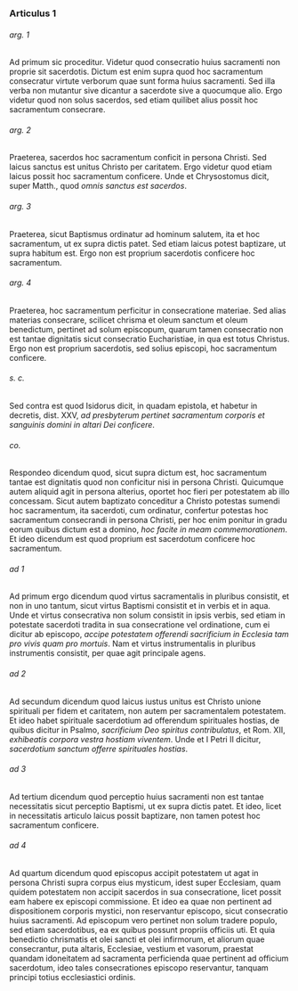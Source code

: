 ### Articulus 1

###### arg. 1
Ad primum sic proceditur. Videtur quod consecratio huius sacramenti non proprie sit sacerdotis. Dictum est enim supra quod hoc sacramentum consecratur virtute verborum quae sunt forma huius sacramenti. Sed illa verba non mutantur sive dicantur a sacerdote sive a quocumque alio. Ergo videtur quod non solus sacerdos, sed etiam quilibet alius possit hoc sacramentum consecrare.

###### arg. 2
Praeterea, sacerdos hoc sacramentum conficit in persona Christi. Sed laicus sanctus est unitus Christo per caritatem. Ergo videtur quod etiam laicus possit hoc sacramentum conficere. Unde et Chrysostomus dicit, super Matth., quod *omnis sanctus est sacerdos*.

###### arg. 3
Praeterea, sicut Baptismus ordinatur ad hominum salutem, ita et hoc sacramentum, ut ex supra dictis patet. Sed etiam laicus potest baptizare, ut supra habitum est. Ergo non est proprium sacerdotis conficere hoc sacramentum.

###### arg. 4
Praeterea, hoc sacramentum perficitur in consecratione materiae. Sed alias materias consecrare, scilicet chrisma et oleum sanctum et oleum benedictum, pertinet ad solum episcopum, quarum tamen consecratio non est tantae dignitatis sicut consecratio Eucharistiae, in qua est totus Christus. Ergo non est proprium sacerdotis, sed solius episcopi, hoc sacramentum conficere.

###### s. c.
Sed contra est quod Isidorus dicit, in quadam epistola, et habetur in decretis, dist. XXV, *ad presbyterum pertinet sacramentum corporis et sanguinis domini in altari Dei conficere*.

###### co.
Respondeo dicendum quod, sicut supra dictum est, hoc sacramentum tantae est dignitatis quod non conficitur nisi in persona Christi. Quicumque autem aliquid agit in persona alterius, oportet hoc fieri per potestatem ab illo concessam. Sicut autem baptizato conceditur a Christo potestas sumendi hoc sacramentum, ita sacerdoti, cum ordinatur, confertur potestas hoc sacramentum consecrandi in persona Christi, per hoc enim ponitur in gradu eorum quibus dictum est a domino, *hoc facite in meam commemorationem*. Et ideo dicendum est quod proprium est sacerdotum conficere hoc sacramentum.

###### ad 1
Ad primum ergo dicendum quod virtus sacramentalis in pluribus consistit, et non in uno tantum, sicut virtus Baptismi consistit et in verbis et in aqua. Unde et virtus consecrativa non solum consistit in ipsis verbis, sed etiam in potestate sacerdoti tradita in sua consecratione vel ordinatione, cum ei dicitur ab episcopo, *accipe potestatem offerendi sacrificium in Ecclesia tam pro vivis quam pro mortuis*. Nam et virtus instrumentalis in pluribus instrumentis consistit, per quae agit principale agens.

###### ad 2
Ad secundum dicendum quod laicus iustus unitus est Christo unione spirituali per fidem et caritatem, non autem per sacramentalem potestatem. Et ideo habet spirituale sacerdotium ad offerendum spirituales hostias, de quibus dicitur in Psalmo, *sacrificium Deo spiritus contribulatus*, et Rom. XII, *exhibeatis corpora vestra hostiam viventem*. Unde et I Petri II dicitur, *sacerdotium sanctum offerre spirituales hostias*.

###### ad 3
Ad tertium dicendum quod perceptio huius sacramenti non est tantae necessitatis sicut perceptio Baptismi, ut ex supra dictis patet. Et ideo, licet in necessitatis articulo laicus possit baptizare, non tamen potest hoc sacramentum conficere.

###### ad 4
Ad quartum dicendum quod episcopus accipit potestatem ut agat in persona Christi supra corpus eius mysticum, idest super Ecclesiam, quam quidem potestatem non accipit sacerdos in sua consecratione, licet possit eam habere ex episcopi commissione. Et ideo ea quae non pertinent ad dispositionem corporis mystici, non reservantur episcopo, sicut consecratio huius sacramenti. Ad episcopum vero pertinet non solum tradere populo, sed etiam sacerdotibus, ea ex quibus possunt propriis officiis uti. Et quia benedictio chrismatis et olei sancti et olei infirmorum, et aliorum quae consecrantur, puta altaris, Ecclesiae, vestium et vasorum, praestat quandam idoneitatem ad sacramenta perficienda quae pertinent ad officium sacerdotum, ideo tales consecrationes episcopo reservantur, tanquam principi totius ecclesiastici ordinis.

